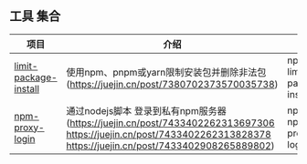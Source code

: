## 工具 集合

| 项目                                                                                                     | 介绍                                                                                                                                                                 | 使用                        | License |
| -------------------------------------------------------------------------------------------------------- | -------------------------------------------------------------------------------------------------------------------------------------------------------------------- | --------------------------- | ------- |
| [limit-package-install](https://github.com/webgzh907247189/utils/tree/main/packages/limitPackageInstall) | 使用npm、pnpm或yarn限制安装包并删除非法包(https://juejin.cn/post/7380702373570035738)                                                                                | npm i limit-package-install | MIT     |
| [npm-proxy-login](https://github.com/webgzh907247189/utils/tree/main/packages/npmProxyLogin)             | 通过nodejs脚本 登录到私有npm服务器(https://juejin.cn/post/7433402262313697306 https://juejin.cn/post/7433402262313828378 https://juejin.cn/post/7433402908265889802) | npm i npm-proxy-login       | MIT     |
